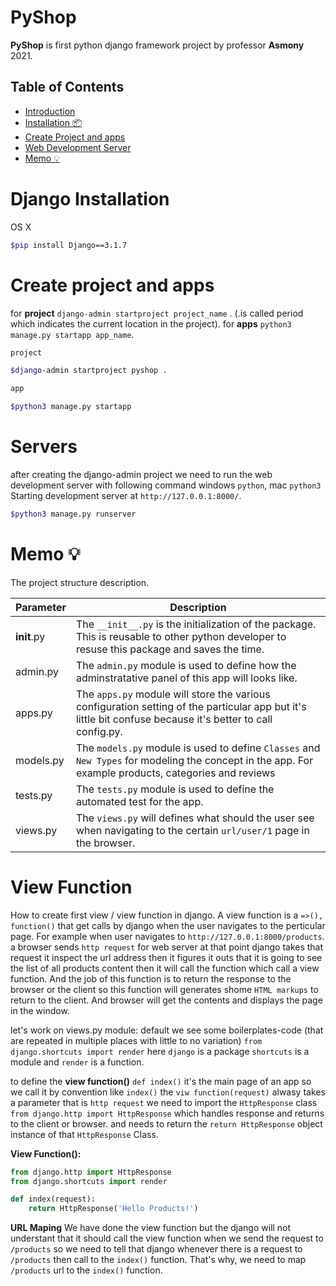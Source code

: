 # PyShop
**PyShop** is first python django framework project by professor **Asmony** 2021.

## Table of Contents

- [Introduction](#pyshop)
- [Installation 📦](#django-installation)
- [Create Project and apps](#create-project-and-apps)
- [Web Development Server](#servers)
- [Memo 💡](#memo)


# Django Installation

OS X 

```sh
$pip install Django==3.1.7
```


# Create project and apps

for **project** `django-admin startproject project_name` . (.is called period which indicates the current location in the project). for **apps** `python3 manage.py startapp app_name`.

```sh
project

$django-admin startproject pyshop . 

app

$python3 manage.py startapp

```


# Servers

after creating the django-admin project we need to run the web development server with following command windows `python`, mac `python3`
Starting development server at `http://127.0.0.1:8000/`.
```sh
$python3 manage.py runserver

```


# Memo 💡

The project structure description.

Parameter   | Description
----------- | -----------
__init__.py       | The `__init__.py` is the initialization of the package. This is reusable to other python developer to resuse this package and saves the time.
admin.py    | The `admin.py` module is used to define how the adminstratative panel of this app will looks like.
apps.py        | The `apps.py` module will store the various configuration setting of the particular app but it's little bit confuse because it's better to call config.py.
models.py   | The `models.py` module is used to define `Classes` and `New Types` for modeling the concept in the app. For example products, categories and reviews 
tests.py | The `tests.py` module is used to define the automated test for the app.
views.py    | The `views.py` will defines what should the user see when navigating to the certain `url/user/1` page in the browser.

# View Function

How to create first view / view function in django. A view function is a `=>(), function()` that get calls by django when the user navigates to the perticular page. For example when user navigates to  `http://127.0.0.1:8000/products`. a browser sends `http request` for web server at that point django takes that request it inspect the url address then it figures it outs that it is going to see the list of all products content then it will call the function which call a view function. And the job of this function is to return the response to the browser or the client so this function will generates shome `HTML markups` to return to the client. And browser will get the contents and displays the page in the window.

let's work on views.py module:
default we see some boilerplates-code (that are repeated in multiple places with little to no variation) `from django.shortcuts import render` here `django` is a package `shortcuts` is a module and `render` is a function.

to define the **view function()** 
    `def index()` it's the main page of an app so we call it by convention like `index()`
    the `viw function(request)` alwasy takes a parameter that is `http request`
    we need to import the `HttpResponse` class `from django.http import HttpResponse` which handles response and returns to the client or browser. and needs to return the `return HttpResponse` object instance of that `HttpResponse` Class.
    
**View Function():**

```python
from django.http import HttpResponse
from django.shortcuts import render

def index(request):
    return HttpResponse('Hello Products!')

```

**URL Maping** We have done the view function but the django will not understant that it should call the view function when we send the request to `/products` so we need to tell that django whenever there is a request to `/products` then call to the `index()` function. That's why, we need to map `/products` url to the `index()` function.

